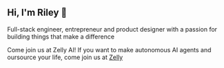 ## Hi, I'm Riley 👋

Full-stack engineer, entrepreneur and product designer with a passion for building things that make a difference

Come join us at Zelly AI!
If you want to make autonomous AI agents and oursource your life, come join us at [Zelly](https://github.com/SmithRiley0/zelly/)
